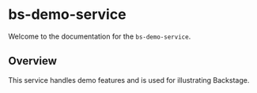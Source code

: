 # bs-demo-service

Welcome to the documentation for the `bs-demo-service`.

## Overview

This service handles demo features and is used for illustrating Backstage.
